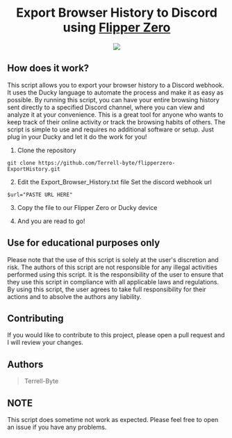 <h1 align="center">
  Export Browser History to Discord using <a href="https://flipperzero.one">Flipper Zero</a>
</h1>

<p align="center">
  <img src="https://user-images.githubusercontent.com/71126612/217925286-99820f5b-086d-44f7-ba9e-c777ea5d4c38.png" />
</p>

## How does it work?
This script allows you to export your browser history to a Discord webhook. It uses the Ducky language to automate the process and make it as easy as possible. By running this script, you can have your entire browsing history sent directly to a specified Discord channel, where you can view and analyze it at your convenience. This is a great tool for anyone who wants to keep track of their online activity or track the browsing habits of others. The script is simple to use and requires no additional software or setup. Just plug in your Ducky and let it do the work for you!

1. Clone the repository
```
git clone https://github.com/Terrell-byte/flipperzero-ExportHistory.git
```

2. Edit the Export_Browser_History.txt file
Set the discord webhook url
```
$url="PASTE URL HERE"
```

3. Copy the file to our Flipper Zero or Ducky device

4. And you are read to go!

## Use for educational purposes only
Please note that the use of this script is solely at the user's discretion and risk. The authors of this script are not responsible for any illegal activities performed using this script. It is the responsibility of the user to ensure that they use this script in compliance with all applicable laws and regulations. By using this script, the user agrees to take full responsibility for their actions and to absolve the authors any liability.

## Contributing
If you would like to contribute to this project, please open a pull request and I will review your changes.

## Authors
> Terrell-Byte

## NOTE
This script does sometime not work as expected. Please feel free to open an issue if you have any problems.

